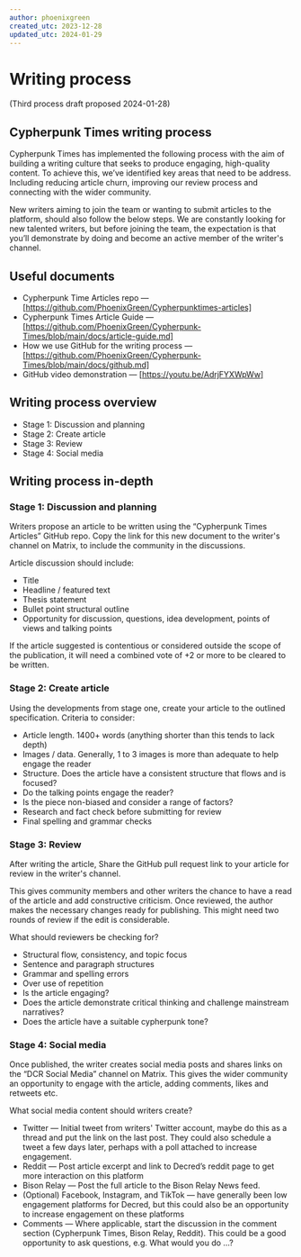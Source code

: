 ```yaml
---
author: phoenixgreen
created_utc: 2023-12-28
updated_utc: 2024-01-29
---
```


# Writing process

(Third process draft proposed 2024-01-28)


## Cypherpunk Times writing process

Cypherpunk Times has implemented the following process with the aim of building a writing culture that seeks to produce engaging, high-quality content. To achieve this, we’ve identified key areas that need to be address. Including reducing article churn, improving our review process and connecting with the wider community.

New writers aiming to join the team or wanting to submit articles to the platform, should also follow the below steps. We are constantly looking for new talented writers, but before joining the team, the expectation is that you’ll demonstrate by doing and become an active member of the writer's channel.


## Useful documents

* Cypherpunk Time Articles repo — [https://github.com/PhoenixGreen/Cypherpunktimes-articles]
* Cypherpunk Times Article Guide — [https://github.com/PhoenixGreen/Cypherpunk-Times/blob/main/docs/article-guide.md]
* How we use GitHub for the writing process — [https://github.com/PhoenixGreen/Cypherpunk-Times/blob/main/docs/github.md]
* GitHub video demonstration — [https://youtu.be/AdrjFYXWpWw]


## Writing process overview

- Stage 1: Discussion and planning
- Stage 2: Create article
- Stage 3: Review
- Stage 4: Social media


## Writing process in-depth


### Stage 1: Discussion and planning

Writers propose an article to be written using the “Cypherpunk Times Articles” GitHub repo. Copy the link for this new document to the writer's channel on Matrix, to include the community in the discussions.

Article discussion should include:

* Title
* Headline / featured text
* Thesis statement
* Bullet point structural outline
* Opportunity for discussion, questions, idea development, points of views and talking points

If the article suggested is contentious or considered outside the scope of the publication, it will need a combined vote of +2 or more to be cleared to be written.


### Stage 2: Create article

Using the developments from stage one, create your article to the outlined specification. Criteria to consider:

* Article length. 1400+ words (anything shorter than this tends to lack depth)
* Images / data. Generally, 1 to 3 images is more than adequate to help engage the reader
* Structure. Does the article have a consistent structure that flows and is focused?
* Do the talking points engage the reader?
* Is the piece non-biased and consider a range of factors?
* Research and fact check before submitting for review
* Final spelling and grammar checks


### Stage 3: Review

After writing the article, Share the GitHub pull request link to your article for review in the writer's channel.

This gives community members and other writers the chance to have a read of the article and add constructive criticism. Once reviewed, the author makes the necessary changes ready for publishing. This might need two rounds of review if the edit is considerable.

What should reviewers be checking for?

* Structural flow, consistency, and topic focus
* Sentence and paragraph structures
* Grammar and spelling errors
* Over use of repetition
* Is the article engaging?
* Does the article demonstrate critical thinking and challenge mainstream narratives?
* Does the article have a suitable cypherpunk tone?


### Stage 4: Social media

Once published, the writer creates social media posts and shares links on the “DCR Social Media” channel on Matrix. This gives the wider community an opportunity to engage with the article, adding comments, likes and retweets etc.

What social media content should writers create?

* Twitter — Initial tweet from writers' Twitter account, maybe do this as a thread and put the link on the last post. They could also schedule a tweet a few days later, perhaps with a poll attached to increase engagement.
* Reddit — Post article excerpt and link to Decred’s reddit page to get more interaction on this platform
* Bison Relay — Post the full article to the Bison Relay News feed.
* (Optional) Facebook, Instagram, and TikTok — have generally been low engagement platforms for Decred, but this could also be an opportunity to increase engagement on these platforms
* Comments — Where applicable, start the discussion in the comment section (Cypherpunk Times, Bison Relay, Reddit). This could be a good opportunity to ask questions, e.g. What would you do …?

